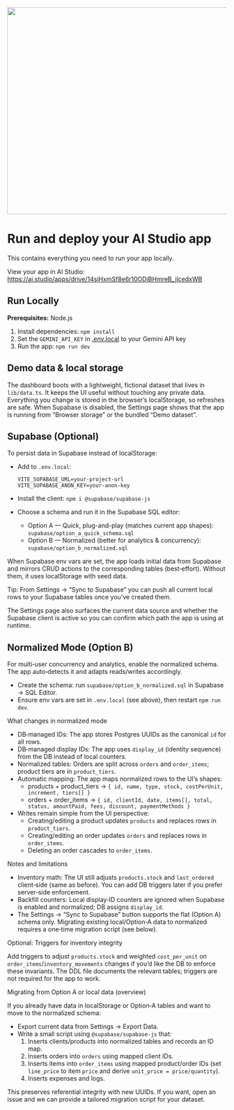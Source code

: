 <div align="center">
<img width="1200" height="475" alt="GHBanner" src="https://github.com/user-attachments/assets/0aa67016-6eaf-458a-adb2-6e31a0763ed6" />
</div>

# Run and deploy your AI Studio app

This contains everything you need to run your app locally.

View your app in AI Studio: https://ai.studio/apps/drive/14sjHxmSf8e6r10ODiBHmreB_jlcedxWB

## Run Locally

**Prerequisites:**  Node.js


1. Install dependencies:
   `npm install`
2. Set the `GEMINI_API_KEY` in [.env.local](.env.local) to your Gemini API key
3. Run the app:
   `npm run dev`

## Demo data & local storage

The dashboard boots with a lightweight, fictional dataset that lives in `lib/data.ts`. It keeps
the UI useful without touching any private data. Everything you change is stored in the browser’s
localStorage, so refreshes are safe. When Supabase is disabled, the Settings page shows that the app
is running from “Browser storage” or the bundled “Demo dataset”.

## Supabase (Optional)

To persist data in Supabase instead of localStorage:

- Add to `.env.local`:

  ```
  VITE_SUPABASE_URL=your-project-url
  VITE_SUPABASE_ANON_KEY=your-anon-key
  ```

- Install the client: `npm i @supabase/supabase-js`

- Choose a schema and run it in the Supabase SQL editor:
  - Option A — Quick, plug-and-play (matches current app shapes): `supabase/option_a_quick_schema.sql`
  - Option B — Normalized (better for analytics & concurrency): `supabase/option_b_normalized.sql`

When Supabase env vars are set, the app loads initial data from Supabase and mirrors CRUD actions to the corresponding tables (best‑effort). Without them, it uses localStorage with seed data.

Tip: From Settings → “Sync to Supabase” you can push all current local rows to your Supabase tables once you’ve created them.

The Settings page also surfaces the current data source and whether the Supabase client is active so
you can confirm which path the app is using at runtime.

## Normalized Mode (Option B)

For multi‑user concurrency and analytics, enable the normalized schema. The app auto‑detects it and adapts reads/writes accordingly.

- Create the schema: run `supabase/option_b_normalized.sql` in Supabase → SQL Editor.
- Ensure env vars are set in `.env.local` (see above), then restart `npm run dev`.

What changes in normalized mode

- DB‑managed IDs: The app stores Postgres UUIDs as the canonical `id` for all rows.
- DB‑managed display IDs: The app uses `display_id` (identity sequence) from the DB instead of local counters.
- Normalized tables: Orders are split across `orders` and `order_items`; product tiers are in `product_tiers`.
- Automatic mapping: The app maps normalized rows to the UI’s shapes:
  - products + product_tiers → `{ id, name, type, stock, costPerUnit, increment, tiers[] }`
  - orders + order_items → `{ id, clientId, date, items[], total, status, amountPaid, fees, discount, paymentMethods }`
- Writes remain simple from the UI perspective:
  - Creating/editing a product updates `products` and replaces rows in `product_tiers`.
  - Creating/editing an order updates `orders` and replaces rows in `order_items`.
  - Deleting an order cascades to `order_items`.

Notes and limitations

- Inventory math: The UI still adjusts `products.stock` and `last_ordered` client‑side (same as before). You can add DB triggers later if you prefer server‑side enforcement.
- Backfill counters: Local display‑ID counters are ignored when Supabase is enabled and normalized; DB assigns `display_id`.
- The Settings → “Sync to Supabase” button supports the flat (Option A) schema only. Migrating existing local/Option‑A data to normalized requires a one‑time migration script (see below).

Optional: Triggers for inventory integrity

Add triggers to adjust `products.stock` and weighted `cost_per_unit` on `order_items`/`inventory_movements` changes if you’d like the DB to enforce these invariants. The DDL file documents the relevant tables; triggers are not required for the app to work.

Migrating from Option A or local data (overview)

If you already have data in localStorage or Option‑A tables and want to move to the normalized schema:

- Export current data from Settings → Export Data.
- Write a small script using `@supabase/supabase-js` that:
  1) Inserts clients/products into normalized tables and records an ID map.
  2) Inserts orders into `orders` using mapped client IDs.
  3) Inserts items into `order_items` using mapped product/order IDs (set `line_price` to item `price` and derive `unit_price = price/quantity`).
  4) Inserts expenses and logs.

This preserves referential integrity with new UUIDs. If you want, open an issue and we can provide a tailored migration script for your dataset.
